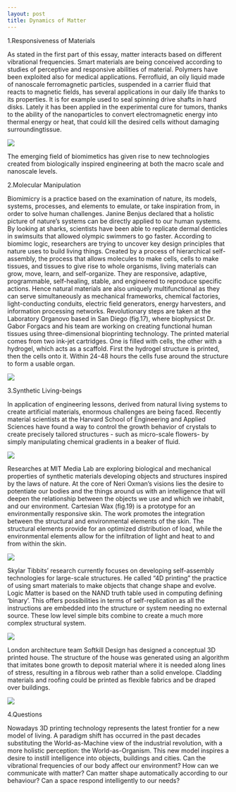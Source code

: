 ```yaml
---
layout: post
title: Dynamics of Matter
---
```


1.Responsiveness of Materials

As stated in the first part of this essay, matter interacts based on different vibrational frequencies. Smart
materials are being conceived according to studies of perceptive and responsive abilities of material.
Polymers have been exploited also for medical applications. 
Ferrofluid, an oily liquid made of nanoscale ferromagnetic particles, suspended in a carrier fluid that reacts to magnetic fields, has several applications in our daily life thanks to its properties. It is for example used to seal spinning drive shafts in hard disks. Lately it has been applied in the experimental cure for tumors, thanks to the ability of the nanoparticles to convert electromagnetic energy into thermal energy or heat, that could kill the desired cells without damaging surroundingtissue.

<img src="https://hellomaterialsblog.files.wordpress.com/2012/05/materials-in-new-equilibrium.png">

The emerging field of biomimetics has given rise to new technologies created from biologically inspired engineering
at both the macro scale and nanoscale levels.

2.Molecular Manipulation

Biomimicry is a practice based on the examination of nature, its models, systems, processes, and elements to
emulate, or take inspiration from, in order to solve human challenges. Janine Benjus declared that a holistic
picture of nature’s systems can be directly applied to our human systems.
By looking at sharks, scientists have been able to replicate dermal denticles in swimsuits that allowed olympic
swimmers to go faster. According to biomimc logic, researchers are trying to uncover key design principles that
nature uses to build living things. Created by a process of hierarchical self-assembly, the process that allows
molecules to make cells, cells to make tissues, and tissues to give rise to whole organisms, living materials can
grow, move, learn, and self-organize. They are responsive, adaptive, programmable, self-healing, stable, and
engineered to reproduce specific actions. Hence natural materials are also uniquely multifunctional as they can
serve simultaneously as mechanical frameworks, chemical factories, light-conducting conduits, electric field
generators, energy harvesters, and information processing networks.
Revolutionary steps are taken at the Laboratory Organovo based in San Diego (fig.17), where biophysicst Dr.
Gabor Forgacs and his team are working on creating functional human tissues using three-dimensional bioprinting
technology. The printed material comes from two ink-jet cartridges. One is filled with cells, the other
with a hydrogel, which acts as a scaffold. First the hydrogel structure is printed, then the cells onto it. Within
24-48 hours the cells fuse around the structure to form a usable organ.

<img src="http://3dprint.com/wp-content/uploads/2014/07/org-feat.jpeg">

3.Synthetic Living-beings

In application of engineering lessons, derived from natural living systems to create artificial materials, enormous
challenges are being faced. Recently material scientists at the Harvard School of Engineering and Applied
Sciences have found a way to control the growth behavior of crystals to create precisely tailored structures -
such as micro-scale flowers- by simply manipulating chemical gradients in a beaker of fluid.

<img src="http://media.npr.org/assets/img/2013/05/21/dnouts1-34b523ebc4e73c09e4f8a3d441533673f4e29b69-s800-c15.jpg">


Researches at MIT Media Lab are exploring biological and mechanical properties of synthetic materials
developing objects and structures inspired by the laws of nature. At the core of Neri Oxman’s visions lies the
desire to potentiate our bodies and the things around us with an intelligence that will deepen the relationship
between the objects we use and which we inhabit, and our environment. Cartesian Wax (fig.19) is a prototype
for an environmentally responsive skin. The work promotes the integration between the structural and
environmental elements of the skin. The structural elements provide for an optimized distribution of load,
while the environmental elements allow for the infiltration of light and heat to and from within the skin. 

<img src="http://www.iconeye.com/images/2014/07/NeriOxman-26.jpg">

Skylar Tibbits’ research currently focuses on developing self-assembly technologies for large-scale structures. He
called “4D printing” the practice of using smart materials to make objects that change shape and evolve. Logic
Matter is based on the NAND truth table used in computing defining ‘binary’. This offers possibilities in
terms of self-replication as all the instructions are embedded into the structure or system needing no external
source. These low level simple bits combine to create a much more complex structural system.

<img src="http://sjet.us/PROJECTS/MIT_DECIBOT/dsc_5468_pshop_small.jpg">

London architecture team Softkill Design has designed a conceptual 3D printed house. The structure of
the house was generated using an algorithm that imitates bone growth to deposit material where it is needed
along lines of stress, resulting in a fibrous web rather than a solid envelope. Cladding materials and roofing
could be printed as flexible fabrics and be draped over buildings.

<img src="https://libertecture.files.wordpress.com/2014/01/softkill-3d-printed-house.jpg">

4.Questions

Nowadays 3D printing technology represents the latest frontier for a new model of living. A paradigm shift has
occurred in the past decades substituting the World-as-Machine view of the industrial revolution, with a more
holistic perception: the World-as-Organism. This new model inspires a desire to instill intelligence into objects,
buildings and cities.
Can the vibrational frequencies of our body affect our environment? How can we communicate with matter?
Can matter shape automatically according to our behaviour? Can a space respond intelligently to our needs?
